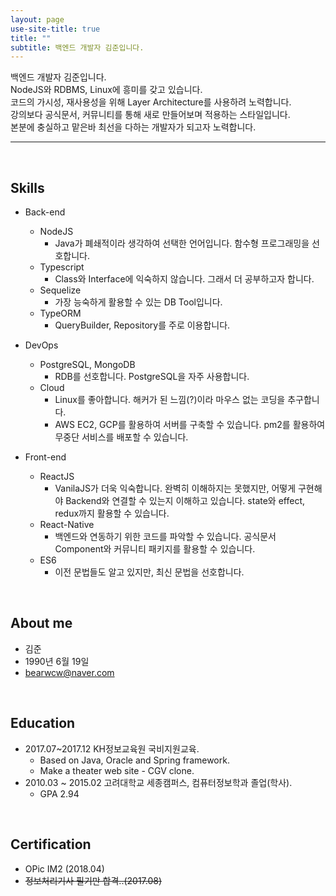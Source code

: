 ```yaml
---
layout: page
use-site-title: true
title: ""
subtitle: 백엔드 개발자 김준입니다.
---
```


백엔드 개발자 김준입니다.<br/>
NodeJS와 RDBMS, Linux에 흥미를 갖고 있습니다.<br/>
코드의 가시성, 재사용성을 위해 Layer Architecture를 사용하려 노력합니다.<br/>
강의보다 공식문서, 커뮤니티를 통해 새로 만들어보며 적용하는 스타일입니다.<br/>
본분에 충실하고 맡은바 최선을 다하는 개발자가 되고자 노력합니다.

---

<br/>


## Skills
- Back-end
  - NodeJS
	- Java가 폐쇄적이라 생각하여 선택한 언어입니다. 함수형 프로그래밍을 선호합니다.
  - Typescript
	- Class와 Interface에 익숙하지 않습니다. 그래서 더 공부하고자 합니다.
  - Sequelize
	- 가장 능숙하게 활용할 수 있는 DB Tool입니다.
  - TypeORM
	- QueryBuilder, Repository를 주로 이용합니다.
- DevOps
  - PostgreSQL, MongoDB
	- RDB를 선호합니다. PostgreSQL을 자주 사용합니다.
  - Cloud
	- Linux를 좋아합니다. 해커가 된 느낌(?)이라 마우스 없는 코딩을 추구합니다.
	- AWS EC2, GCP를 활용하여 서버를 구축할 수 있습니다. pm2를 활용하여 무중단 서비스를 배포할 수 있습니다.
	
- Front-end
  - ReactJS
	- VanilaJS가 더욱 익숙합니다. 
		완벽히 이해하지는 못했지만, 어떻게 구현해야 Backend와 연결할 수 있는지 이해하고 있습니다. 
		state와 effect, redux까지 활용할 수 있습니다.
  - React-Native
	- 백엔드와 연동하기 위한 코드를 파악할 수 있습니다. 공식문서 Component와 커뮤니티 패키지를 활용할 수 있습니다.
  - ES6
	- 이전 문법들도 알고 있지만, 최신 문법을 선호합니다.

<br/>

## About me
- 김준 
- 1990년 6월 19일
- bearwcw@naver.com

<br/>

## Education
- 2017.07~2017.12 KH정보교육원 국비지원교육.
  - Based on Java, Oracle and  Spring framework.
  - Make a theater web site - CGV clone.
- 2010.03 ~ 2015.02 고려대학교 세종캠퍼스, 컴퓨터정보학과 졸업(학사). 
  - GPA 2.94

<br/>

## Certification
- OPic IM2 (2018.04)
- ~~정보처리기사 필기만 합격..(2017.08)~~


<!--
## Work experience
- 2021.12 ~ 현재 / 뉴비즈스타트
	- PM 겸 백엔드 개발자   
		- ### [케어봄](https://www.junctionmed.com/) (시니어 돌봄 서비스 App)
			NodeJS, PostgreSQL, Sequelize
			- AWS Cloud
				- EC2/ Pm2를 이용한 무중단 서비스 배포.
			- Data 처리
				- Admin 페이지 구현. (회원관리, 건강정보관리 등)
			- 파일 관리
				- exceljs를 활용한 DB정보 다운로드 기능 구현.
				- multer / sharp를 활용한 이미지 리사이징, 용량 및 화질 조절 구현.
				- fs를 활용한 일자별 디렉토리 구성.


		- ### [Spoweek](http://www.spoweek.com) (스포츠 이벤트 서비스 Web)
			Typescript, PostgreSQL, TypeORM
			- AWS Cloud
				- crontab을 활용한 매월 DB 자동백업시스템 구현.
			- Data 처리
				- Admin 페이지 구현. (회원관리, 이벤트관리 등)
<br/> 
-->


<!-- index.md -> index.html로 바꾸고 시작해라
---
layout: page
title: About me
subtitle: ""
permalink: "aboutme"
--- 

---
layout: page
title: Jun
subtitle: Way to be gorgeous developer
---

<div class="posts-list"> 
  {% for post in paginator.posts %}
  <article class="post-preview">
    <a href="{{ post.url | prepend: site.baseurl }}">
	  <h2 class="post-title">{{ post.title }}</h2>

	  {% if post.subtitle %}
	  <h3 class="post-subtitle">
	    {{ post.subtitle }}
	  </h3>
	  {% endif %}
    </a>

    <p class="post-meta">
      Posted on {{ post.date | date: "%B %-d, %Y" }}
    </p>

    <div class="post-entry-container">
      {% if post.image %}
      <div class="post-image">
        <a href="{{ post.url | prepend: site.baseurl }}">
          <img src="{{ post.image }}">
        </a>
      </div>
      {% endif %}
      <div class="post-entry">
        {{ post.excerpt | strip_html | xml_escape | truncatewords: site.excerpt_length }}
        {% assign excerpt_word_count = post.excerpt | number_of_words %}
        {% if post.content != post.excerpt or excerpt_word_count > site.excerpt_length %}
          <a href="{{ post.url | prepend: site.baseurl }}" class="post-read-more">[Read&nbsp;More]</a>
        {% endif %}
      </div>
    </div>

    {% if post.tags.size > 0 %}
    <div class="blog-tags">
      Tags:
      {% if site.link-tags %}
      {% for tag in post.tags %}
      <a href="{{ site.baseurl }}/tag/{{ tag }}">{{ tag }}</a>
      {% endfor %}
      {% else %}
        {{ post.tags | join: ", " }}
      {% endif %}
    </div>
    {% endif %}

   </article>
  {% endfor %}
</div>

{% if paginator.total_pages > 1 %}
<ul class="pager main-pager">
  {% if paginator.previous_page %}
  <li class="previous">
    <a href="{{ paginator.previous_page_path | prepend: site.baseurl | replace: '//', '/' }}">&larr; Newer Posts</a>
  </li>
  {% endif %}
  {% if paginator.next_page %}
  <li class="next">
    <a href="{{ paginator.next_page_path | prepend: site.baseurl | replace: '//', '/' }}">Older Posts &rarr;</a>
  </li>
  {% endif %}
</ul>
{% endif %}
-->
